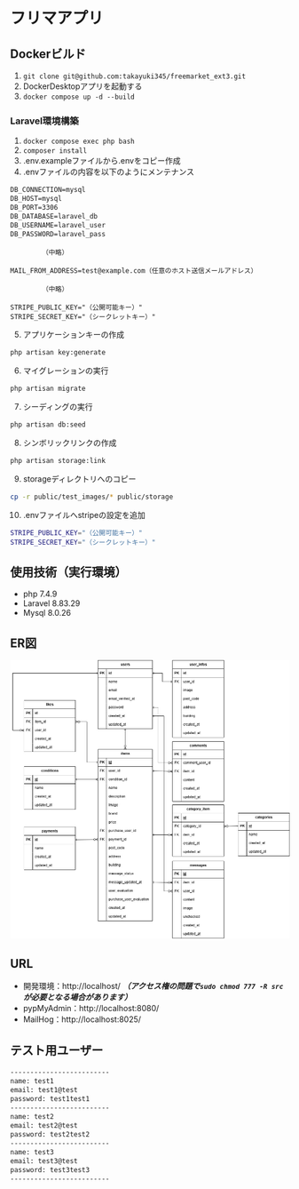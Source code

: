 # フリマアプリ

## Dockerビルド
1. `git clone git@github.com:takayuki345/freemarket_ext3.git`
2. DockerDesktopアプリを起動する
3. `docker compose up -d --build`

### Laravel環境構築
1. `docker compose exec php bash`
2. `composer install`
3. .env.exampleファイルから.envをコピー作成
4. .envファイルの内容を以下のようにメンテナンス
``` text
DB_CONNECTION=mysql
DB_HOST=mysql
DB_PORT=3306
DB_DATABASE=laravel_db
DB_USERNAME=laravel_user
DB_PASSWORD=laravel_pass

        （中略）

MAIL_FROM_ADDRESS=test@example.com（任意のホスト送信メールアドレス）

        （中略）

STRIPE_PUBLIC_KEY="（公開可能キー）"
STRIPE_SECRET_KEY="（シークレットキー）"
```

5. アプリケーションキーの作成
``` bash
php artisan key:generate
```
6. マイグレーションの実行
``` bash
php artisan migrate
```
7. シーディングの実行
``` bash
php artisan db:seed
```
8. シンボリックリンクの作成
``` bash
php artisan storage:link
```
9. storageディレクトリへのコピー
``` bash
cp -r public/test_images/* public/storage
```
10. .envファイルへstripeの設定を追加
``` bash
STRIPE_PUBLIC_KEY="（公開可能キー）"
STRIPE_SECRET_KEY="（シークレットキー）"
```

## 使用技術（実行環境）
- php 7.4.9
- Laravel 8.83.29
- Mysql 8.0.26

## ER図
![ER図](ER図フリマアプリ_追加機能.jpg)

## URL
- 開発環境：http://localhost/
***（アクセス権の問題で`sudo chmod 777 -R src`が必要となる場合があります）***
- pypMyAdmin：http://localhost:8080/
- MailHog：http://localhost:8025/

## テスト用ユーザー

``` text
-------------------------
name: test1
email: test1@test
password: test1test1
-------------------------
name: test2
email: test2@test
password: test2test2
-------------------------
name: test3
email: test3@test
password: test3test3
-------------------------
```
